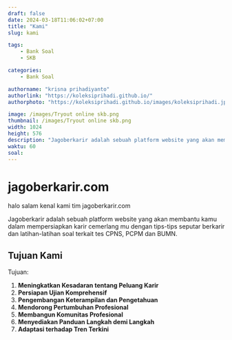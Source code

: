 ```yaml
---
draft: false
date: 2024-03-18T11:06:02+07:00
title: "Kami"
slug: kami

tags:
    - Bank Soal
    - SKB

categories:
    - Bank Soal

authorname: "krisna prihadiyanto"
authorlink: "https://koleksiprihadi.github.io/"
authorphoto: "https://koleksiprihadi.github.io/images/koleksiprihadi.jpeg"

image: /images/Tryout online skb.png
thumbnail: /images/Tryout online skb.png
width: 1024
height: 576
description: "Jagoberkarir adalah sebuah platform website yang akan membantu kamu dalam mempersiapkan karir cemerlang mu dengan tips-tips seputar berkarir dan latihan-latihan soal terkait tes CPNS, PCPM dan BUMN."
waktu: 60
soal:
---
```

# jagoberkarir.com

halo salam kenal kami tim jagoberkarir.com

Jagoberkarir adalah sebuah platform website yang akan membantu kamu dalam mempersiapkan karir cemerlang mu dengan tips-tips seputar berkarir dan latihan-latihan soal terkait tes CPNS, PCPM dan BUMN.

## Tujuan Kami

Tujuan:

1. **Meningkatkan Kesadaran tentang Peluang Karir**
2. **Persiapan Ujian Komprehensif**
3. **Pengembangan Keterampilan dan Pengetahuan**
4. **Mendorong Pertumbuhan Profesional**
5. **Membangun Komunitas Profesional**
6. **Menyediakan Panduan Langkah demi Langkah**
7. **Adaptasi terhadap Tren Terkini**